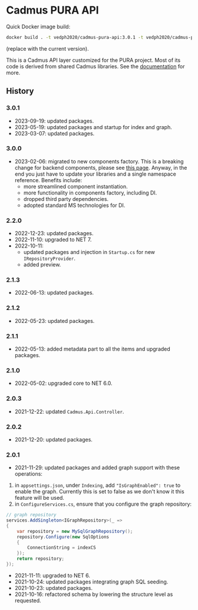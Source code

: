 # Cadmus PURA API

Quick Docker image build:

```bash
docker build . -t vedph2020/cadmus-pura-api:3.0.1 -t vedph2020/cadmus-pura-api:latest
```

(replace with the current version).

This is a Cadmus API layer customized for the PURA project. Most of its code is derived from shared Cadmus libraries. See the [documentation](https://github.com/vedph/cadmus_doc/blob/master/guide/api.md) for more.

## History

### 3.0.1

- 2023-09-19: updated packages.
- 2023-05-19: updated packages and startup for index and graph.
- 2023-03-07: updated packages.

### 3.0.0

- 2023-02-06: migrated to new components factory. This is a breaking change for backend components, please see [this page](https://myrmex.github.io/overview/cadmus/dev/history/#2023-02-01---backend-infrastructure-upgrade). Anyway, in the end you just have to update your libraries and a single namespace reference. Benefits include:
  - more streamlined component instantiation.
  - more functionality in components factory, including DI.
  - dropped third party dependencies.
  - adopted standard MS technologies for DI.

### 2.2.0

- 2022-12-23: updated packages.
- 2022-11-10: upgraded to NET 7.
- 2022-10-11:
  - updated packages and injection in `Startup.cs` for new `IRepositoryProvider`.
  - added preview.

### 2.1.3

- 2022-06-13: updated packages.

### 2.1.2

- 2022-05-23: updated packages.

### 2.1.1

- 2022-05-13: added metadata part to all the items and upgraded packages.

### 2.1.0

- 2022-05-02: upgraded core to NET 6.0.

### 2.0.3

- 2021-12-22: updated `Cadmus.Api.Controller`.

### 2.0.2

- 2021-12-20: updated packages.

### 2.0.1

- 2021-11-29: updated packages and added graph support with these operations:

1. in `appsettings.json`, under `Indexing`, add `"IsGraphEnabled": true` to enable the graph. Currently this is set to false as we don't know it this feature will be used.
2. in `ConfigureServices.cs`, ensure that you configure the graph repository:

```cs
// graph repository
services.AddSingleton<IGraphRepository>(_ =>
{
    var repository = new MySqlGraphRepository();
    repository.Configure(new SqlOptions
    {
        ConnectionString = indexCS
    });
    return repository;
});
```

- 2021-11-11: upgraded to NET 6.
- 2021-10-24: updated packages integrating graph SQL seeding.
- 2021-10-23: updated packages.
- 2021-10-16: refactored schema by lowering the structure level as requested.
